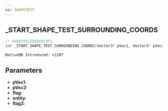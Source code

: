 ```yaml
---
ns: SHAPETEST
---
```

## _START_SHAPE_TEST_SURROUNDING_COORDS

```c
// 0x9839013D8B6014F1
int _START_SHAPE_TEST_SURROUNDING_COORDS(Vector3* pVec1, Vector3* pVec2, int flag, Entity entity, int flag2);
```

```
NativeDB Introduced: v1207
```

## Parameters
* **pVec1**:
* **pVec2**:
* **flag**:
* **entity**:
* **flag2**:
